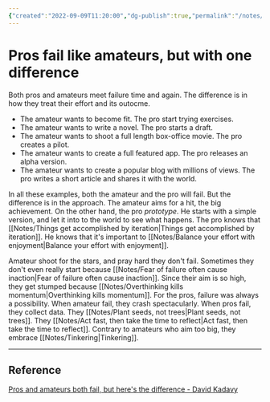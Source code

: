 ```yaml
---
{"created":"2022-09-09T11:20:00","dg-publish":true,"permalink":"/notes/pros-fail-like-amateurs-but-with-one-difference/","dgPassFrontmatter":true,"updated":"2024-12-22T16:24:09.249+01:00"}
---
```


# Pros fail like amateurs, but with one difference
Both pros and amateurs meet failure time and again. The difference is in how they treat their effort and its outocme.
- The amateur wants to become fit. The pro start trying exercises.
- The amateur wants to write a novel. The pro starts a draft.
- The amateur wants to shoot a full length box-office movie. The pro creates a pilot. 
- The amateur wants to create a full featured app. The pro releases an alpha version. 
- The amateur wants to create a popular blog with millions of views. The pro writes a short article and shares it with the world.

In all these examples, both the amateur and the pro will fail. But the difference is in the approach. The amateur aims for a hit, the big achievement. On the other hand, the pro *prototype*. He starts with a simple version, and let it into to the world to see what happens. The pro knows that [[Notes/Things get accomplished by iteration\|Things get accomplished by iteration]]. He knows that it's important to [[Notes/Balance your effort with enjoyment\|Balance your effort with enjoyment]].

Amateur shoot for the stars, and pray hard they don't fail. Sometimes they don't even really start because [[Notes/Fear of failure often cause inaction\|Fear of failure often cause inaction]]. Since their aim is so high, they get stumped because [[Notes/Overthinking kills momentum\|Overthinking kills momentum]].
For the pros, failure was always a possibility. 
When amateur fail, they crash spectacularly. When pros fail, they collect data. They [[Notes/Plant seeds, not trees\|Plant seeds, not trees]]. They [[Notes/Act fast, then take the time to reflect\|Act fast, then take the time to reflect]]. Contrary to amateurs who aim too big, they embrace [[Notes/Tinkering\|Tinkering]].

---
## Reference
[Pros and amateurs both fail, but here's the difference - David Kadavy](https://kadavy.medium.com/pros-and-amateurs-both-fail-but-heres-the-difference-d3f5dbc8e917)